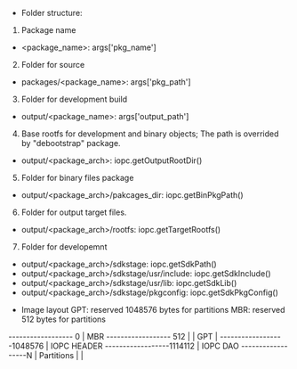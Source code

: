 - Folder structure:

1. Package name
 * <package_name>:				args['pkg_name']
2. Folder for source 
 * packages/<package_name>:			args['pkg_path']
3. Folder for development build
 * output/<package_name>:			args['output_path']
4. Base rootfs for development and binary objects; 
   The path is overrided by "debootstrap" package.
 * output/<package_arch>:			iopc.getOutputRootDir()
5. Folder for binary files package 
 * output/<package_arch>/pakcages_dir:		iopc.getBinPkgPath()
6. Folder for output target files.
 * output/<package_arch>/rootfs:		iopc.getTargetRootfs()
7. Folder for developemnt 
 * output/<package_arch>/sdkstage:		iopc.getSdkPath()
 * output/<package_arch>/sdkstage/usr/include:	iopc.getSdkInclude()
 * output/<package_arch>/sdkstage/usr/lib:	iopc.getSdkLib()
 * output/<package_arch>/sdkstage/pkgconfig:	iopc.getSdkPkgConfig()

- Image layout
GPT: reserved 1048576 bytes for partitions
MBR: reserved 512     bytes for partitions

 ------------------ 0
 |  MBR
 ------------------ 512
 |
 |  GPT
 |
 ------------------1048576
 |  IOPC HEADER
 ------------------1114112
 |  IOPC DAO
 ------------------N
 |  Partitions
 |
 |
